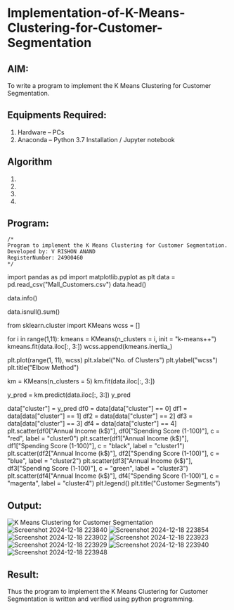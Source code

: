 # Implementation-of-K-Means-Clustering-for-Customer-Segmentation

## AIM:
To write a program to implement the K Means Clustering for Customer Segmentation.

## Equipments Required:
1. Hardware – PCs
2. Anaconda – Python 3.7 Installation / Jupyter notebook

## Algorithm
1. 
2. 
3. 
4. 

## Program:
```
/*
Program to implement the K Means Clustering for Customer Segmentation.
Developed by: V RISHON ANAND
RegisterNumber: 24900460 
*/
```
import pandas as pd
import matplotlib.pyplot as plt
data = pd.read_csv("Mall_Customers.csv")
data.head()

data.info()

data.isnull().sum()

from sklearn.cluster import KMeans
wcss = []

for i in range(1,11):
  kmeans = KMeans(n_clusters = i, init = "k-means++")
  kmeans.fit(data.iloc[:, 3:])
  wcss.append(kmeans.inertia_)
  
plt.plot(range(1, 11), wcss)
plt.xlabel("No. of Clusters")
plt.ylabel("wcss")
plt.title("Elbow Method")

km = KMeans(n_clusters = 5)
km.fit(data.iloc[:, 3:])

y_pred = km.predict(data.iloc[:, 3:])
y_pred

data["cluster"] = y_pred
df0 = data[data["cluster"] == 0]
df1 = data[data["cluster"] == 1]
df2 = data[data["cluster"] == 2]
df3 = data[data["cluster"] == 3]
df4 = data[data["cluster"] == 4]
plt.scatter(df0["Annual Income (k$)"], df0["Spending Score (1-100)"], c = "red", label = "cluster0")
plt.scatter(df1["Annual Income (k$)"], df1["Spending Score (1-100)"], c = "black", label = "cluster1")
plt.scatter(df2["Annual Income (k$)"], df2["Spending Score (1-100)"], c = "blue", label = "cluster2")
plt.scatter(df3["Annual Income (k$)"], df3["Spending Score (1-100)"], c = "green", label = "cluster3")
plt.scatter(df4["Annual Income (k$)"], df4["Spending Score (1-100)"], c = "magenta", label = "cluster4")
plt.legend()
plt.title("Customer Segments")
## Output:
![K Means Clustering for Customer Segmentation](sam.png)
![Screenshot 2024-12-18 223840](https://github.com/user-attachments/assets/e7f73812-7c6a-403b-8680-b0a17f869079)
![Screenshot 2024-12-18 223854](https://github.com/user-attachments/assets/3d5c2458-e342-47e1-82f2-46d5eb1d361d)
![Screenshot 2024-12-18 223902](https://github.com/user-attachments/assets/a1167f12-55df-4694-abad-49a00faeabea)
![Screenshot 2024-12-18 223923](https://github.com/user-attachments/assets/0f9b7ab0-0f05-4df0-8f1b-d1b32639bd2d)
![Screenshot 2024-12-18 223929](https://github.com/user-attachments/assets/4a312a5d-5a4a-42dd-a724-313e2142453c)
![Screenshot 2024-12-18 223940](https://github.com/user-attachments/assets/139f2216-a36d-4148-bbbe-c137c580783a)
![Screenshot 2024-12-18 223948](https://github.com/user-attachments/assets/9d7956cd-b33c-46b8-b7f0-e7f7516d40b7)


## Result:
Thus the program to implement the K Means Clustering for Customer Segmentation is written and verified using python programming.
